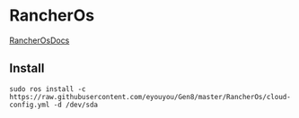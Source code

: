 # RancherOs

[RancherOsDocs](https://rancher.com/docs/os/v1.x/en/)

## Install

`sudo ros install -c https://raw.githubusercontent.com/eyouyou/Gen8/master/RancherOs/cloud-config.yml -d /dev/sda`
